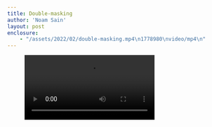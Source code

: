 ```yaml
---
title: Double-masking
author: 'Noam Sain'
layout: post
enclosure:
    - "/assets/2022/02/double-masking.mp4\n1778980\nvideo/mp4\n"
---
```


<figure class="wp-block-video"><video controls="" src="/assets/2022/02/double-masking.mp4"></video></figure>
